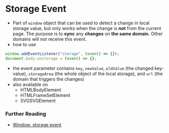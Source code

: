 # Storage Event

- Part of `window` object that can be used to detect a change in local storage value, but only works when the change is **not** from the current page. The purpose is to **sync** any **changes** on **the same domain**. Other domains will not receive this event.
- how to use

```javascript
window.addEventListener("storage", (event) => {});
document.body.onstorage = (event) => {};
```

- the event parameter contains `key`, `newValue`, `oldValue` (the changed key-value), `storageArea` (the whole object of the local storage), and `url` (the domain that triggers the changes)
- also available on
  - HTMLBodyElement
  - HTMLFrameSetElement
  - SVGSVGElement

### Further Reading

- [Window: storage event](https://developer.mozilla.org/en-US/docs/Web/API/Window/storage_event)
